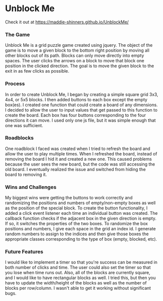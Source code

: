

# Unblock Me
Check it out at https://maddie-shinners.github.io/UnblockMe/
### The Game
Unblock Me is a grid puzzle game created using jquery. The object of the game is to move a given block to the bottom right position by moving all other blocks out of its path. Blocks can only move directly into empty spaces. The user clicks the arrows on a block to move that block one position in the clicked direction. The goal is to move the given block to the exit in as few clicks as possible.

### Process
In order to create Unblock Me, I began by creating a simple square grid 3x3, 4x4, or 5x5 blocks. I then added buttons to each box except the empty box(es).  I created one function that could create a board of any dimensions. I decided to allow the user to input values that get passed to this function to create the board. Each box has four buttons corresponding to the four directions it can move. I used only one js file, but it was simple enough that one was sufficient.


### Roadblocks
One roadblock I faced was created when I tried to refresh the board and allow the user to play multiple times. When I refreshed the board, instead of removing the board I hid it and created a new one. This caused problems because the user sees the new board, but the code was still accessing the old board. I eventually realized the issue and switched from hiding the board to removing it.


### Wins and Challenges
My biggest wins were getting the buttons to work correctly and randomizing the positions and numbers of empty/non-empty boxes as well as the position of the special block. To create the button functionality, I added a click event listener each time an individual button was created. The callback function checks if the adjacent box in the given direction is empty. If so, it switches the properties of the two boxes. To randomize the box positions and numbers, I give each space in the grid an index id. I generate random numbers to assign to the indices and then give those boxes the appropriate classes corresponding to the type of box (empty, blocked, etc).

### Future Features
I would like to implement a timer so that you're success can be measured in both number of clicks and time. The user could also set the timer so that you lose when time runs out. Also, all of the blocks are currently square, and I would like to have rectangular blocks as well. I tried this, but then you have to update the width/height of the blocks as well as the number of blocks per row/column. I wasn't able to get it working without significant bugs.

